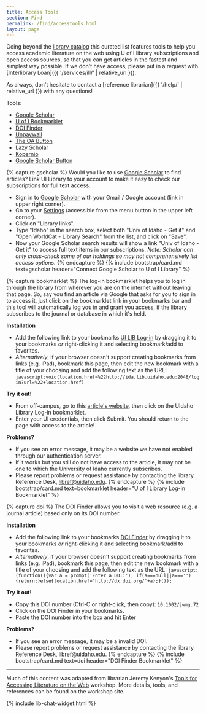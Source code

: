```yaml
--- 
title: Access Tools 
section: Find 
permalink: /find/accesstools.html 
layout: page 
---
```


Going beyond the [library catalog](https://alliance-primo.hosted.exlibrisgroup.com/primo-explore/search?tab=default_tab&sortby=rank&vid=UID) this curated list features tools to help you access academic literature on the web using U of I library subscriptions and open access sources, so that you can get articles in the fastest and simplest way possible. 
If we don't have access, please put in a request with [Interlibrary Loan]({{ '/services/ill/' | relative_url }}). 

As always, don't hesitate to contact a [reference librarian]({{ '/help/' | relative_url }}) with any questions!

Tools:

- <a href="#gscholar">Google Scholar</a>
- <a href="#bookmarklet">U of I Bookmarklet</a>
- <a href="#doi">DOI Finder</a>
- <a href="">Unpaywall</a>
- <a href="">The OA Button</a>
- <a href="">Lazy Scholar</a>
- <a href="">Kopernio</a>
- <a href="">Google Scholar Button</a>

<a id="gscholar"></a>
{% capture gscholar %}
Would you like to use <a href="https://scholar.google.com/" target="_blank" rel="noopener">Google Scholar</a> to find articles? 
Link UI Library to your account to make it easy to check our subscriptions for full text access.

- Sign in to <a href="https://scholar.google.com/" target="_blank" rel="noopener">Google Scholar</a> with your Gmail / Google account (link in upper right corner).
- Go to your <a href="https://scholar.google.com/scholar_settings" target="_blank" rel="noopener">Settings</a> (accessible from the menu button in the upper left corner).
- Click on "Library links".
- Type "Idaho" in the search box, select both "Univ of Idaho - Get it" and "Open WorldCat - Library Search" from the list, and click on "Save".
- Now your Google Scholar search results will show a link "Univ of Idaho - Get it" to access full text items in our subscriptions. <em>Note: Scholar can only cross-check some of our holdings so may not comprehensively list access options.</em>
{% endcapture %}
{% include bootstrap/card.md text=gscholar header="Connect Google Scholar to U of I Library" %}

<a id="bookmarklet"></a>
{% capture bookmarklet %}
The log-in bookmarklet helps you to log in through the library from wherever you are on the internet without leaving that page. 
So, say you find an article via Google that asks for you to sign in to access it, just click on the bookmarklet link in your bookmarks bar and this tool will automatically log you in and grant you access, if the library subscribes to the journal or database in which it's held.

**Installation**
                
- Add the following link to your bookmarks <a href="javascript:void(location.href=%22http://ida.lib.uidaho.edu:2048/login?url=%22+location.href)" class="btn btn-sm btn-success">UI LIB Log-in</a> by dragging it to your bookmarks *or* right-clicking it and selecting bookmark/add to favorites. 
- *Alternatively*, if your browser doesn't support creating bookmarks from links (e.g. iPad), bookmark this page, then edit the new bookmark  with a title of your choosing and add the following text as the URL: `javascript:void(location.href=%22http://ida.lib.uidaho.edu:2048/login?url=%22+location.href)`

**Try it out!**

- From off-campus, go to this <a target="_blank" rel="noopener" href="http://dx.doi.org/10.1002/jwmg.72">article's website</a>, then click on the UIdaho Library Log-in bookmarklet.
- Enter your UI credentials, then click Submit. You should return to the page with access to the article!

**Problems?**

- If you see an error message, it may be a website we have not enabled through our authentication server.
- If it works but you still do not have access to the article, it may not be one to which the University of Idaho currently subscribes.
- Please report problems or request assistance by contacting the library Reference Desk, <a href="mailto:libref@uidaho.edu">libref@uidaho.edu</a>.
{% endcapture %}
{% include bootstrap/card.md text=bookmarklet header="U of I Library Log-in Bookmarklet" %}

<a id="doi"></a>
{% capture doi %}
The DOI Finder allows you to visit a web resource (e.g. a journal article) based only on its DOI number.

**Installation**

- Add the following link to your bookmarks <a href="javascript:(function(){var a = prompt('Enter a DOI:'); if(a===null||a===''){return;}else{location.href='http://dx.doi.org/'+a};}());" class="btn btn-sm btn-success">DOI Finder</a> by dragging it to your bookmarks *or* right-clicking it and selecting bookmark/add to favorites. 
- *Alternatively*, if your browser doesn't support creating bookmarks from links (e.g. iPad), bookmark this page, then edit the new bookmark  with a title of your choosing and add the following text as the URL: `javascript:(function(){var a = prompt('Enter a DOI:'); if(a===null||a===''){return;}else{location.href='http://dx.doi.org/'+a};}());`

**Try it out!**

- Copy this DOI number (Ctrl-C or right-click, then copy): `10.1002/jwmg.72`
- Click on the DOI Finder in your bookmarks.
- Paste the DOI number into the box and hit Enter

**Problems?**

- If you see an error message, it may be a invalid DOI.
- Please report problems or request assistance by contacting the library Reference Desk, <a href="mailto:libref@uidaho.edu">libref@uidaho.edu</a>.
{% endcapture %}
{% include bootstrap/card.md text=doi header="DOI Finder Bookmarklet" %}

------------

Much of this content was adapted from librarian Jeremy Kenyon's [Tools for Accessing Literature on the Web](https://jkenyon.github.io/tools-workshop/) workshop. 
More details, tools, and references can be found on the workshop site.

{% include lib-chat-widget.html %}
